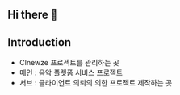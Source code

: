 ## Hi there 👋



## Introduction
- Clnewze 프로젝트를 관리하는 곳
- 메인 : 음악 플랫폼 서비스 프로젝트
- 서브 : 클라이언트 의뢰의 의한 프로젝트 제작하는 곳

